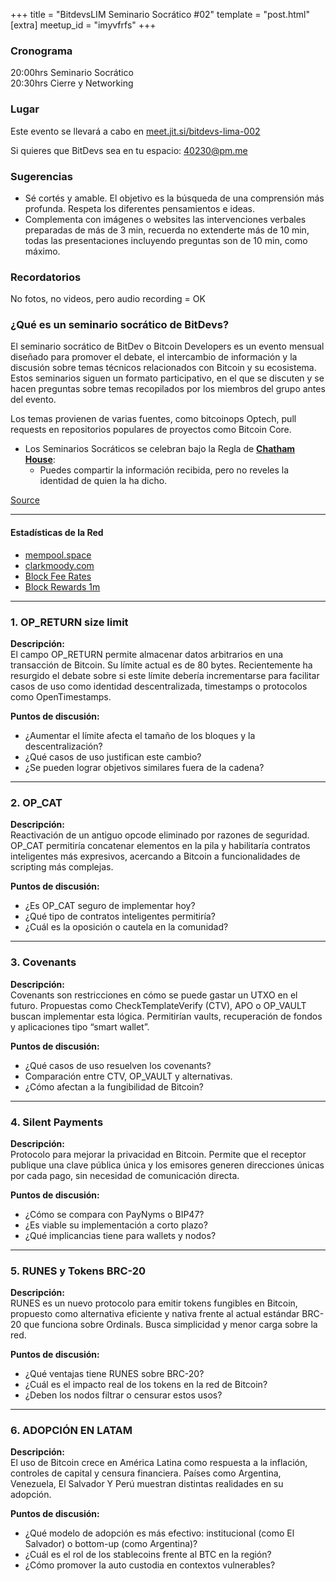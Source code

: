 +++
title = "BitdevsLIM Seminario Socrático #02"
template = "post.html"
[extra]
meetup_id = "imyvfrfs"
+++

### Cronograma

20:00hrs Seminario Socrático  
20:30hrs Cierre y Networking

### Lugar

Este evento se llevará a cabo en [meet.jit.si/bitdevs-lima-002](https://meet.jit.si/bitdevs-lima-002)

Si quieres que BitDevs sea en tu espacio: [40230@pm.me](mailto:40230@pm.me)

### Sugerencias

- Sé cortés y amable. El objetivo es la búsqueda de una comprensión más profunda. Respeta los diferentes pensamientos e ideas.
- Complementa con imágenes o websites las intervenciones verbales preparadas de más de 3 min, recuerda no extenderte más de 10 min, todas las presentaciones incluyendo preguntas son de 10 min, como máximo.

### Recordatorios

No fotos, no videos, pero audio recording = OK

### ¿Qué es un seminario socrático de BitDevs?

El seminario socrático de BitDev o Bitcoin Developers es un evento mensual diseñado para promover el debate, el intercambio de información y la discusión sobre temas técnicos relacionados con Bitcoin y su ecosistema. Estos seminarios siguen un formato participativo, en el que se discuten y se hacen preguntas sobre temas recopilados por los miembros del grupo antes del evento.

Los temas provienen de varias fuentes, como bitcoinops Optech, pull requests en repositorios populares de proyectos como Bitcoin Core.

- Los Seminarios Socráticos se celebran bajo la Regla de **[Chatham House](https://www.chathamhouse.org/about-us/chatham-house-rule)**:
  - Puedes compartir la información recibida, pero no reveles la identidad de quien la ha dicho.

[Source](https://bitdevs.org/running-a-great-socratic-seminar/)

---

#### Estadísticas de la Red

- [mempool.space](https://mempool.space/)
- [clarkmoody.com](https://bitcoin.clarkmoody.com/dashboard/)
- [Block Fee Rates](https://mempool.space/graphs/mining/block-fee-rates#1m)
- [Block Rewards 1m](https://mempool.space/graphs/mining/block-rewards#1m)

---

### 1. OP_RETURN size limit

**Descripción:**  
El campo OP_RETURN permite almacenar datos arbitrarios en una transacción de Bitcoin. Su límite actual es de 80 bytes. Recientemente ha resurgido el debate sobre si este límite debería incrementarse para facilitar casos de uso como identidad descentralizada, timestamps o protocolos como OpenTimestamps.

**Puntos de discusión:**  

- ¿Aumentar el límite afecta el tamaño de los bloques y la descentralización?  
- ¿Qué casos de uso justifican este cambio?  
- ¿Se pueden lograr objetivos similares fuera de la cadena?

---

### 2. OP_CAT

**Descripción:**  
Reactivación de un antiguo opcode eliminado por razones de seguridad. OP_CAT permitiría concatenar elementos en la pila y habilitaría contratos inteligentes más expresivos, acercando a Bitcoin a funcionalidades de scripting más complejas.

**Puntos de discusión:**  

- ¿Es OP_CAT seguro de implementar hoy?  
- ¿Qué tipo de contratos inteligentes permitiría?  
- ¿Cuál es la oposición o cautela en la comunidad?

---

### 3. Covenants

**Descripción:**  
Covenants son restricciones en cómo se puede gastar un UTXO en el futuro. Propuestas como CheckTemplateVerify (CTV), APO o OP_VAULT buscan implementar esta lógica. Permitirían vaults, recuperación de fondos y aplicaciones tipo “smart wallet”.

**Puntos de discusión:**  

- ¿Qué casos de uso resuelven los covenants?  
- Comparación entre CTV, OP_VAULT y alternativas.  
- ¿Cómo afectan a la fungibilidad de Bitcoin?

---

### 4. Silent Payments

**Descripción:**  
Protocolo para mejorar la privacidad en Bitcoin. Permite que el receptor publique una clave pública única y los emisores generen direcciones únicas por cada pago, sin necesidad de comunicación directa.

**Puntos de discusión:**  

- ¿Cómo se compara con PayNyms o BIP47?  
- ¿Es viable su implementación a corto plazo?  
- ¿Qué implicancias tiene para wallets y nodos?

---

### 5. RUNES y Tokens BRC-20

**Descripción:**  
RUNES es un nuevo protocolo para emitir tokens fungibles en Bitcoin, propuesto como alternativa eficiente y nativa frente al actual estándar BRC-20 que funciona sobre Ordinals. Busca simplicidad y menor carga sobre la red.

**Puntos de discusión:**  

- ¿Qué ventajas tiene RUNES sobre BRC-20?  
- ¿Cuál es el impacto real de los tokens en la red de Bitcoin?  
- ¿Deben los nodos filtrar o censurar estos usos?

---

### 6. ADOPCIÓN EN LATAM

**Descripción:**  
El uso de Bitcoin crece en América Latina como respuesta a la inflación, controles de capital y censura financiera. Países como Argentina, Venezuela, El Salvador Y Perú muestran distintas realidades en su adopción.

**Puntos de discusión:**  

- ¿Qué modelo de adopción es más efectivo: institucional (como El Salvador) o bottom-up (como Argentina)?  
- ¿Cuál es el rol de los stablecoins frente al BTC en la región?  
- ¿Cómo promover la auto custodia en contextos vulnerables?
